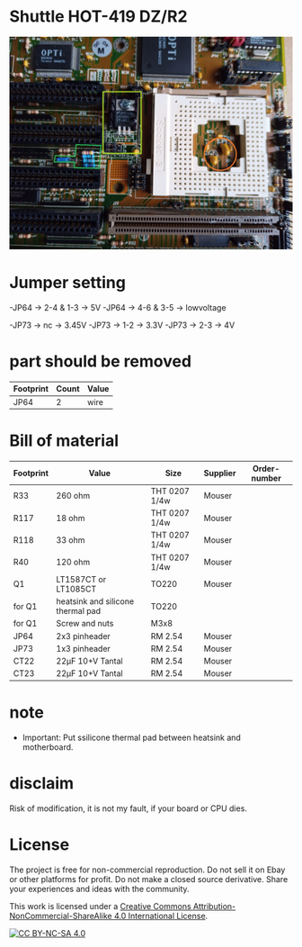 # Shuttle HOT-419 DZ/R2

![pictures](https://github.com/matt1187/3.3V-adventure/blob/main/HOT419/HOT419.jpg)

# Jumper setting
-JP64 ->  2-4 & 1-3 -> 5V
-JP64 ->  4-6 & 3-5 ->  lowvoltage

-JP73 -> nc -> 3.45V
-JP73 -> 1-2 -> 3.3V
-JP73 -> 2-3 -> 4V

# part should be removed
|Footprint|Count|Value|
|------|----|-----|
|JP64|2|wire|


# Bill of material


|Footprint|Value|Size|Supplier|Order-number|
|--------------|-----|-----|-------|-----------------|
|R33| 260 ohm|THT 0207 1/4w|Mouser||
|R117| 18 ohm|THT 0207 1/4w|Mouser||
|R118| 33 ohm|THT 0207 1/4w|Mouser||
|R40| 120 ohm|THT 0207 1/4w|Mouser||
|Q1|LT1587CT or LT1085CT|TO220|Mouser||
|for Q1|heatsink and silicone thermal pad|TO220|||
|for Q1|Screw and nuts|M3x8|||
|JP64|2x3 pinheader|RM 2.54|Mouser||
|JP73|1x3 pinheader|RM 2.54|Mouser||
|CT22|22µF 10+V Tantal|RM 2.54|Mouser||
|CT23|22µF 10+V Tantal|RM 2.54|Mouser||

# note
- Important: Put ssilicone thermal pad between heatsink and motherboard.



# disclaim
Risk of modification, it is not my fault, if your board or CPU dies.


# License
The project is free for non-commercial reproduction. Do not sell it on Ebay or other platforms for profit. Do not make a closed source derivative. Share your experiences and ideas with the community.

This work is licensed under a [Creative Commons Attribution-NonCommercial-ShareAlike 4.0 International License][cc-by-nc-sa].

[![CC BY-NC-SA 4.0][cc-by-nc-sa-image]][cc-by-nc-sa]

[cc-by-nc-sa]: http://creativecommons.org/licenses/by-nc-sa/4.0/
[cc-by-nc-sa-image]: https://licensebuttons.net/l/by-nc-sa/4.0/88x31.png
